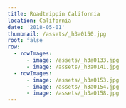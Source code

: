 ```yaml
---
title: Roadtrippin California
location: California
date: '2018-05-01'
thumbnail: /assets/_h3a0150.jpg
root: false
row:
  - rowImages:
      - image: /assets/_h3a0133.jpg
      - image: /assets/_h3a0141.jpg
  - rowImages:
      - image: /assets/_h3a0153.jpg
      - image: /assets/_h3a0154.jpg
      - image: /assets/_h3a0158.jpg
---
```


